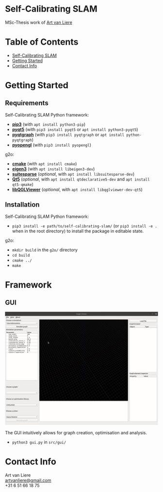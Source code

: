 # Self-Calibrating SLAM

MSc-Thesis work  of [Art van Liere](mailto:artvanliere@gmail.com)

# Table of Contents

- [Self-Calibrating SLAM](#self-calibrating-slam)
- [Getting Started](#getting-started)
- [Contact Info](#contact-info)

# Getting Started

## Requirements

Self-Calibrating SLAM Python framework:
- **[pip3](https://pypi.org/project/pip/)** (with ```apt install python3-pip```)
- **[pyqt5](https://pypi.org/project/PyQt5/)** (with ```pip3 install pyqt5``` or ```apt install python3-pyqt5```)
- **[pyqtgraph](http://www.pyqtgraph.org/)** (with  ```pip3 install pyqtgraph``` or ```apt install python-pyqtgraph```)
- **[pyopengl](https://pypi.org/project/PyOpenGL/)** (with ```pip3 install pyopengl```)

g2o:
- **[cmake](https://cmake.org/)** (with ```apt install cmake```)
- **[eigen3](http://eigen.tuxfamily.org)** (with ```apt install libeigen3-dev```)
- **[suitesparse](http://faculty.cse.tamu.edu/davis/suitesparse.html)** (_optional_, with ```apt install libsuitesparse-dev```)
- **[Qt5](http://qt-project.org)** (_optional_, with ```apt install qtdeclarative5-dev``` and ```apt install qt5-qmake```)
- **[libQGLViewer](http://libqglviewer.com/)** (_optional_, with ```apt install libqglviewer-dev-qt5```)

## Installation

Self-Calibrating SLAM Python framework:
- ```pip3 install -e path/to/self-calibrating-slam/``` (or ```pip3 install -e .``` when in the root directory) to install the package in editable state.

g2o:
- ```mkdir build``` in the ```g2o/``` directory
- ```cd build```
- ```cmake ../```
- ```make```

# Framework

## GUI

![](doc/gif/peek_20210309.gif)

The GUI intuitively allows for graph creation, optimisation and analysis.
- ```python3 gui.py``` in ```src/gui/```

# Contact Info

Art van Liere\
[artvanliere@gmail.com](mailto:artvanliere@gmail.com)\
+31 6 51 66 18 75